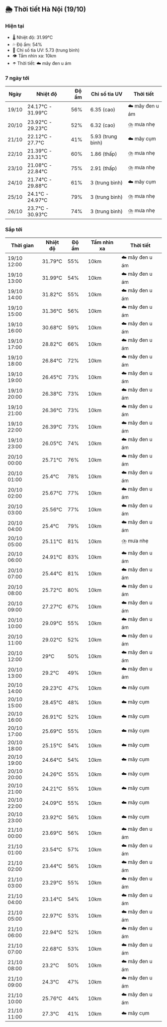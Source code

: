 ## 🌦️ Thời tiết Hà Nội (19/10)

### Hiện tại

- 🌡️ Nhiệt độ: 31.99℃
- 💦 Độ ẩm: 54%
- 🌟 Chỉ số tia UV: 5.73 (trung bình)
- 👁️ Tầm nhìn xa: 10km
- ☂️ Thời tiết: ☁️ mây đen u ám

### 7 ngày tới

| Ngày | Nhiệt độ | Độ ẩm | Chỉ số tia UV | Thời tiết |
| --- | --- | --- | --- | --- |
| 19/10 | 24.17℃ - 31.99℃ | 56% | 6.35 (cao) | ☁️ mây đen u ám |
| 20/10 | 23.92℃ - 29.23℃ | 52% | 6.32 (cao) | ⛈️ mưa nhẹ |
| 21/10 | 22.12℃ - 27.7℃ | 41% | 5.93 (trung bình) | ☁️ mây cụm |
| 22/10 | 21.39℃ - 23.31℃ | 60% | 1.86 (thấp) | ⛈️ mưa nhẹ |
| 23/10 | 21.08℃ - 22.84℃ | 75% | 2.91 (thấp) | ⛈️ mưa nhẹ |
| 24/10 | 21.74℃ - 29.88℃ | 61% | 3 (trung bình) | ☁️ mây cụm |
| 25/10 | 24.1℃ - 24.97℃ | 79% | 3 (trung bình) | ⛈️ mưa nhẹ |
| 26/10 | 23.7℃ - 30.93℃ | 74% | 3 (trung bình) | ⛈️ mưa nhẹ |

### Sắp tới

| Thời gian | Nhiệt độ | Độ ẩm | Tầm nhìn xa | Thời tiết |
| --- | --- | --- | --- | --- |
| 19/10 12:00 | 31.79℃ | 55% | 10km | ☁️ mây đen u ám |
| 19/10 13:00 | 31.99℃ | 54% | 10km | ☁️ mây đen u ám |
| 19/10 14:00 | 31.82℃ | 55% | 10km | ☁️ mây đen u ám |
| 19/10 15:00 | 31.36℃ | 56% | 10km | ☁️ mây đen u ám |
| 19/10 16:00 | 30.68℃ | 59% | 10km | ☁️ mây đen u ám |
| 19/10 17:00 | 28.82℃ | 66% | 10km | ☁️ mây đen u ám |
| 19/10 18:00 | 26.84℃ | 72% | 10km | ☁️ mây đen u ám |
| 19/10 19:00 | 26.45℃ | 73% | 10km | ☁️ mây đen u ám |
| 19/10 20:00 | 26.38℃ | 73% | 10km | ☁️ mây đen u ám |
| 19/10 21:00 | 26.36℃ | 73% | 10km | ☁️ mây đen u ám |
| 19/10 22:00 | 26.39℃ | 73% | 10km | ☁️ mây đen u ám |
| 19/10 23:00 | 26.05℃ | 74% | 10km | ☁️ mây đen u ám |
| 20/10 00:00 | 25.71℃ | 76% | 10km | ☁️ mây đen u ám |
| 20/10 01:00 | 25.4℃ | 78% | 10km | ☁️ mây đen u ám |
| 20/10 02:00 | 25.67℃ | 77% | 10km | ☁️ mây đen u ám |
| 20/10 03:00 | 25.56℃ | 77% | 10km | ☁️ mây đen u ám |
| 20/10 04:00 | 25.4℃ | 79% | 10km | ☁️ mây đen u ám |
| 20/10 05:00 | 25.11℃ | 81% | 10km | ⛈️ mưa nhẹ |
| 20/10 06:00 | 24.91℃ | 83% | 10km | ☁️ mây đen u ám |
| 20/10 07:00 | 25.44℃ | 81% | 10km | ☁️ mây đen u ám |
| 20/10 08:00 | 25.72℃ | 80% | 10km | ☁️ mây đen u ám |
| 20/10 09:00 | 27.27℃ | 67% | 10km | ☁️ mây đen u ám |
| 20/10 10:00 | 29.09℃ | 55% | 10km | ☁️ mây đen u ám |
| 20/10 11:00 | 29.02℃ | 52% | 10km | ☁️ mây đen u ám |
| 20/10 12:00 | 29℃ | 50% | 10km | ☁️ mây đen u ám |
| 20/10 13:00 | 29.2℃ | 49% | 10km | ☁️ mây đen u ám |
| 20/10 14:00 | 29.23℃ | 47% | 10km | ☁️ mây cụm |
| 20/10 15:00 | 28.45℃ | 48% | 10km | ☁️ mây cụm |
| 20/10 16:00 | 26.91℃ | 52% | 10km | ☁️ mây cụm |
| 20/10 17:00 | 25.69℃ | 55% | 10km | ☁️ mây cụm |
| 20/10 18:00 | 25.15℃ | 54% | 10km | ☁️ mây cụm |
| 20/10 19:00 | 24.64℃ | 54% | 10km | ☁️ mây cụm |
| 20/10 20:00 | 24.26℃ | 55% | 10km | ☁️ mây cụm |
| 20/10 21:00 | 24.21℃ | 55% | 10km | ☁️ mây cụm |
| 20/10 22:00 | 24.09℃ | 55% | 10km | ☁️ mây cụm |
| 20/10 23:00 | 23.92℃ | 56% | 10km | ☁️ mây cụm |
| 21/10 00:00 | 23.69℃ | 56% | 10km | ☁️ mây đen u ám |
| 21/10 01:00 | 23.54℃ | 57% | 10km | ☁️ mây đen u ám |
| 21/10 02:00 | 23.44℃ | 56% | 10km | ☁️ mây đen u ám |
| 21/10 03:00 | 23.29℃ | 55% | 10km | ☁️ mây đen u ám |
| 21/10 04:00 | 23.14℃ | 54% | 10km | ☁️ mây đen u ám |
| 21/10 05:00 | 22.97℃ | 53% | 10km | ☁️ mây đen u ám |
| 21/10 06:00 | 22.94℃ | 52% | 10km | ☁️ mây đen u ám |
| 21/10 07:00 | 22.68℃ | 53% | 10km | ☁️ mây đen u ám |
| 21/10 08:00 | 23.2℃ | 50% | 10km | ☁️ mây đen u ám |
| 21/10 09:00 | 24.3℃ | 47% | 10km | ☁️ mây đen u ám |
| 21/10 10:00 | 25.76℃ | 44% | 10km | ☁️ mây đen u ám |
| 21/10 11:00 | 27.3℃ | 41% | 10km | ☁️ mây cụm |

